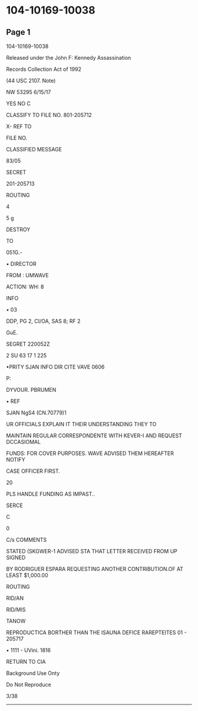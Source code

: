 # 104-10169-10038

## Page 1

104-10169-10038

Released under the John F: Kennedy Assassination

Records Collection Act of 1992

(44 USC 2107. Note)

NW 53295 6/15/17

YES NO C

CLASSIFY TO FILE NO. 801-205712

X- REF TO

FILE NO.

CLASSIFIED MESSAGE

83/05

SECRET

201-205713

ROUTING

4

5 g

DESTROY

TO

051G.-

• DIRECTOR

FROM : UMWAVE

ACTION: WH: 8

INFO

• 03

DDP, PG 2, CI/OA, SAS 8; RF 2

GuE.

SEGRET 220052Z

2 SU 63 17 1 225

•PRITY SJAN INFO DIR CITE VAVE 0606

P:

DYVOUR. PBRUMEN

• REF

SJAN NgS4 (CN.70779)1

UR OFFICIALS EXPLAIN IT THEIR UNDERSTANDING THEY TO

MAINTAIN REGULAR CORRESPONDENTE WITH KEVER-I AND REQUEST DCCASIOMAL

FUNDS: FOR COVER PURPOSES. WAVE ADVISED THEM HEREAFTER NOTIFY

CASE OFFICER FIRST.

20

PLS HANDLE FUNDING AS IMPAST..

SERCE

C

0

C/s COMMENTS

STATED (SKGWER-1 ADVISED STA THAT LETTER RECEIVED FROM UP SIGNED

BY RODRIGUER ESPARA REQUESTING ANOTHER CONTRIBUTION.OF AT LEAST $1,000.00

ROUTING

RID/AN

RID/MIS

TANOW

REPRODUCTICA BORTHER THAN THE ISAUNA DEFICE RAREPTEITES 01 - 205717

• 1111 - UVini. 1816

RETURN TO CIA

Background Use Onty

Do Not Reproduce

3/38

---

